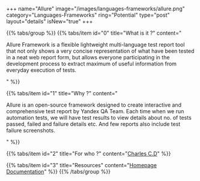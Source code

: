+++
name="Allure"
image="/images/languages-frameworks/allure.png"
category="Languages-Frameworks"
ring="Potential"
type="post"
layout="details"
isNew="true"
+++

{{% tabs/group %}}
  {{% tabs/item id="0" title="What is it ?" content="<p>Allure Framework is a flexible lightweight multi-language test report tool that not only shows a very concise representation of what have been tested in a neat web report form, but allows everyone participating in the development process to extract maximum of useful information from everyday execution of tests.</p>" %}}
  
  {{% tabs/item id="1" title="Why ?" content="<p>Allure is an open-source framework designed to create interactive and comprehensive test report by Yandex QA Team. Each time when we run automation tests, we will have test results to view details about no. of tests passed, failed and failure details etc. And few reports also include test failure screenshots.</p>" %}}
  
  {{% tabs/item id="2" title="For who ?" content="<a href='https://charlescd.io/'>Charles C.D</a>" %}}

  {{% tabs/item id="3" title="Resources" content="<a href='http://allure.qatools.ru/'>Homepage</a> <br /> <a href='https://docs.qameta.io/allure/'>Documentation</a>" %}}
{{% /tabs/group %}}